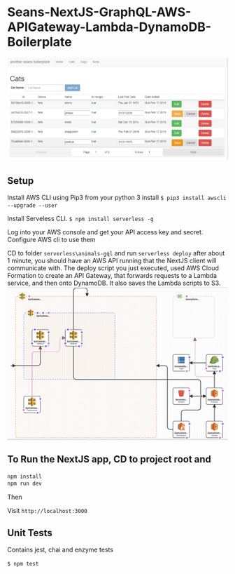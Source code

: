 # Seans-NextJS-GraphQL-AWS-APIGateway-Lambda-DynamoDB-Boilerplate 

![Example Screenshot](demo.png)

## Setup

Install AWS CLI using Pip3 from your python 3 install
`$ pip3 install awscli --upgrade --user`

Install Serveless CLI.
`$ npm install serverless -g`

Log into your AWS console and get your API access key and secret. 
Configure AWS cli to use them

CD to folder `serverless\animals-gql` and run `serverless deploy`
after about 1 minute, you should have an AWS API running that the NextJS client will communicate with.
The deploy script you just executed, used AWS Cloud Formation to create an API Gateway, that forwards requests to a Lambda service, and then onto DynamoDB. It also saves the Lambda scripts to S3. 
![AWS Serveless](serverless.png)


## To Run the NextJS app, CD to project root and 

```bash
npm install
npm run dev
```

Then

Visit `http://localhost:3000`


## Unit Tests

Contains jest, chai and enzyme tests

`$ npm test`
